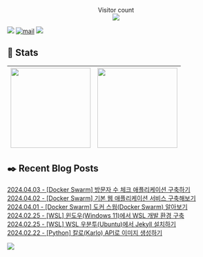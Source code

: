 
<p align="center">
    Visitor count<br>
    <img src="https://profile-counter.glitch.me/JaehyoJJAng/count.svg" />
</p>

[<img src="https://img.shields.io/badge/My BLOG-%23009639?style=for-the-badge&logo=Bloglovin&logoColor=white">][blog] [![mail](https://img.shields.io/badge/MAIL-Aff230?style=for-the-badge&logo=GMAIL&logoColor=%23000005)](mailto:yshrim12@naver.com) [<img src="https://img.shields.io/badge/jaehyo-7289da?style=for-the-badge&logo=DISCORD&logoColor=fff">][discord]

[blog]: https://jaehyojjang.github.io
[discord]: https://discord.gg/rm2y7rZmBS

## 💜 Stats

| [<img src="https://github-readme-stats.vercel.app/api?username=JaehyoJJAng&theme=onedark&hide_border=true&count_private=true" height="185" />](https://github.com/anuraghazra/github-readme-stats) |[<img src="https://streak-stats.demolab.com/?user=JaehyoJJAng&theme=dark" height="185" />](https://git.io/streak-stats)
| ------ | ------ |

## ✒️ Recent Blog Posts
[2024.04.03 - [Docker Swarm] 방문자 수 체크 애플리케이션 구축하기](https://jaehyojjang.dev/도커스웜/2024-01-03-counter-app/) <br/>
[2024.04.02 - [Docker Swarm] 기본 웹 애플리케이션 서비스 구축해보기](https://jaehyojjang.dev/도커스웜/2024-01-02-basic-web-app/) <br/>
[2024.04.01 - [Docker Swarm] 도커 스웜(Docker Swarm) 알아보기](https://jaehyojjang.dev/도커스웜/2024-01-01-docker-swarm/) <br/>
[2024.02.25 - [WSL] 윈도우(Windows 11)에서 WSL 개발 환경 구축](https://jaehyojjang.dev/리눅스서버/wsl/2024-02-25-wsl-ubuntu-install/) <br/>
[2024.02.25 - [WSL] WSL 우분투(Ubuntu)에서 Jekyll 설치하기](https://jaehyojjang.dev/리눅스서버/wsl/2024-02-25-wsl-ubuntu-jekyll-install/) <br/>
[2024.02.22 - [Python] 칼로(Karlo) API로 이미지 생성하기](https://jaehyojjang.dev/language/python/2024-02-22-kakao-carlo/) <br/>


<img src="https://img.shields.io/badge/최근%20배포일-2024/05/07_00:18-%23121212?style=flat">